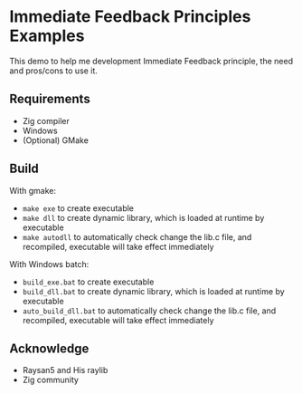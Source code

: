 # Immediate Feedback Principles Examples
This demo to help me development Immediate Feedback principle, the need and pros/cons to use it.

## Requirements
- Zig compiler
- Windows
- (Optional) GMake

## Build
With gmake:
- `make exe` to create executable
- `make dll` to create dynamic library, which is loaded at runtime by executable
- `make autodll` to automatically check change the lib.c file, and recompiled, executable will take effect immediately

With Windows batch:
- `build_exe.bat` to create executable
- `build_dll.bat` to create dynamic library, which is loaded at runtime by executable
- `auto_build_dll.bat` to automatically check change the lib.c file, and recompiled, executable will take effect immediately

## Acknowledge
- Raysan5 and His raylib
- Zig community